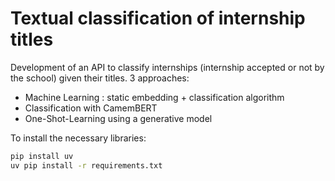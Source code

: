 # Textual classification of internship titles

Development of an API to classify internships (internship accepted or not by the school) given their titles. 3 approaches:
- Machine Learning : static embedding + classification algorithm
- Classification with CamemBERT
- One-Shot-Learning using a generative model

To install the necessary libraries:
```bash
pip install uv
uv pip install -r requirements.txt
```
